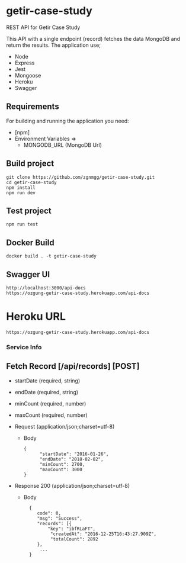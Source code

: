 # getir-case-study
REST API for Getir Case Study

This API with a single endpoint (record) fetches the data MongoDB and return the results. The application use;
- Node
- Express
- Jest
- Mongoose
- Heroku
- Swagger

## Requirements

For building and running the application you need:

- [npm]
- Environment Variables =>
    -  MONGODB_URL (MongoDB Url)

## Build project
```
git clone https://github.com/zgnmgg/getir-case-study.git
cd getir-case-study
npm install
npm run dev
```

## Test project
```
npm run test
```

## Docker Build

```
docker build . -t getir-case-study
```

## Swagger UI

```
http://localhost:3000/api-docs
https://ozgung-getir-case-study.herokuapp.com/api-docs
```

# Heroku URL

```
https://ozgung-getir-case-study.herokuapp.com/api-docs
```

### Service Info

## Fetch Record [/api/records] [POST]

+ startDate (required, string)
+ endDate (required, string)
+ minCount (required, number)
+ maxCount (required, number)

+ Request (application/json;charset=utf-8)

    + Body

          {
                "startDate": "2016-01-26",
                "endDate": "2018-02-02",
                "minCount": 2700,
                "maxCount": 3000
          }

+ Response 200 (application/json;charset=utf-8)

    + Body

            {
               code": 0,
               "msg": "Success",
               "records": [{
                   "key": "ibfRLaFT",
                    "createdAt": "2016-12-25T16:43:27.909Z",
                    "totalCount": 2892
               },
                ...
            }
